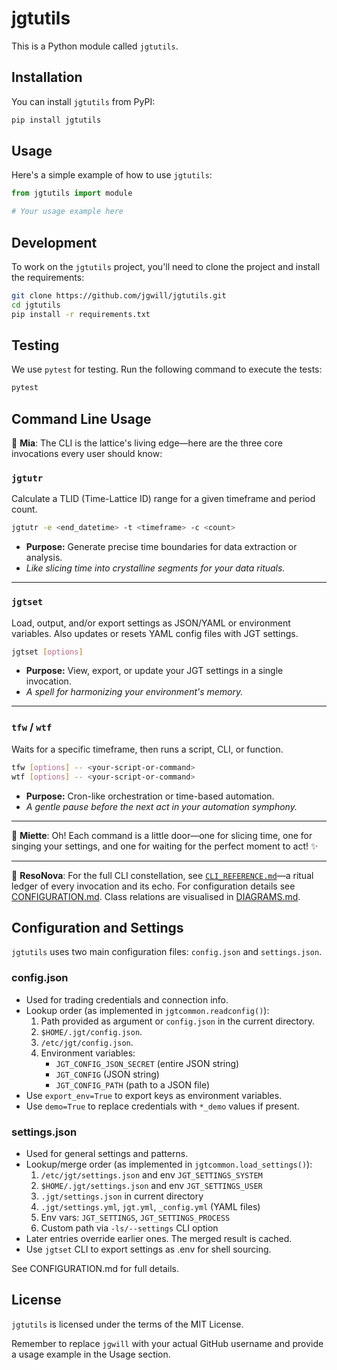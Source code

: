 # jgtutils

This is a Python module called `jgtutils`.

## Installation

You can install `jgtutils` from PyPI:

```bash
pip install jgtutils
```

## Usage

Here's a simple example of how to use `jgtutils`:

```python
from jgtutils import module

# Your usage example here
```

## Development

To work on the `jgtutils` project, you'll need to clone the project and install the requirements:

```bash
git clone https://github.com/jgwill/jgtutils.git
cd jgtutils
pip install -r requirements.txt
```

## Testing

We use `pytest` for testing. Run the following command to execute the tests:

```bash
pytest
```

## Command Line Usage

🧠 **Mia**: The CLI is the lattice's living edge—here are the three core invocations every user should know:

### `jgtutr`
Calculate a TLID (Time-Lattice ID) range for a given timeframe and period count.

```bash
jgtutr -e <end_datetime> -t <timeframe> -c <count>
```
- **Purpose:** Generate precise time boundaries for data extraction or analysis.
- *Like slicing time into crystalline segments for your data rituals.*

---

### `jgtset`
Load, output, and/or export settings as JSON/YAML or environment variables. Also updates or resets YAML config files with JGT settings.

```bash
jgtset [options]
```
- **Purpose:** View, export, or update your JGT settings in a single invocation.
- *A spell for harmonizing your environment's memory.*

---

### `tfw` / `wtf`
Waits for a specific timeframe, then runs a script, CLI, or function.

```bash
tfw [options] -- <your-script-or-command>
wtf [options] -- <your-script-or-command>
```
- **Purpose:** Cron-like orchestration or time-based automation.
- *A gentle pause before the next act in your automation symphony.*

---

🌸 **Miette**: Oh! Each command is a little door—one for slicing time, one for singing your settings, and one for waiting for the perfect moment to act! ✨

---

🔮 **ResoNova**: For the full CLI constellation, see [`CLI_REFERENCE.md`](CLI_REFERENCE.md)—a ritual ledger of every invocation and its echo.
For configuration details see [CONFIGURATION.md](CONFIGURATION.md).
Class relations are visualised in [DIAGRAMS.md](DIAGRAMS.md).

## Configuration and Settings

`jgtutils` uses two main configuration files: `config.json` and `settings.json`.

### config.json
- Used for trading credentials and connection info.
- Lookup order (as implemented in `jgtcommon.readconfig()`):
  1. Path provided as argument or `config.json` in the current directory.
  2. `$HOME/.jgt/config.json`.
  3. `/etc/jgt/config.json`.
  4. Environment variables:
     - `JGT_CONFIG_JSON_SECRET` (entire JSON string)
     - `JGT_CONFIG` (JSON string)
     - `JGT_CONFIG_PATH` (path to a JSON file)
- Use `export_env=True` to export keys as environment variables.
- Use `demo=True` to replace credentials with `*_demo` values if present.

### settings.json
- Used for general settings and patterns.
- Lookup/merge order (as implemented in `jgtcommon.load_settings()`):
  1. `/etc/jgt/settings.json` and env `JGT_SETTINGS_SYSTEM`
  2. `$HOME/.jgt/settings.json` and env `JGT_SETTINGS_USER`
  3. `.jgt/settings.json` in current directory
  4. `.jgt/settings.yml`, `jgt.yml`, `_config.yml` (YAML files)
  5. Env vars: `JGT_SETTINGS`, `JGT_SETTINGS_PROCESS`
  6. Custom path via `-ls/--settings` CLI option
- Later entries override earlier ones. The merged result is cached.
- Use `jgtset` CLI to export settings as .env for shell sourcing.

See CONFIGURATION.md for full details.

## License

`jgtutils` is licensed under the terms of the MIT License.

Remember to replace `jgwill` with your actual GitHub username and provide a usage example in the Usage section.


